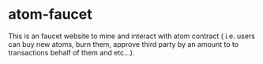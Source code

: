 # atom-faucet
This is an faucet website to mine and interact with atom contract ( i.e. users can buy new atoms, burn them, approve third party by an amount to to transactions behalf of them and etc...).
